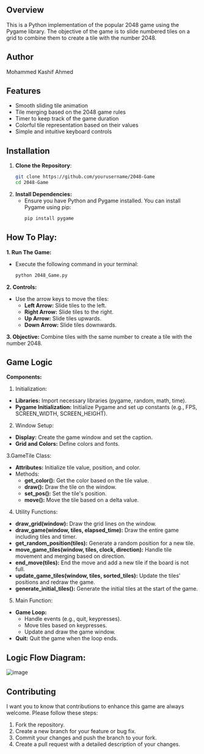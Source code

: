 ## Overview
  This is a Python implementation of the popular 2048 game using the Pygame library. The objective of the game is to slide numbered tiles on a grid to combine them to create a tile with the number 2048.

## Author
Mohammed Kashif Ahmed

## Features
  - Smooth sliding tile animation
  - Tile merging based on the 2048 game rules
  - Timer to keep track of the game duration
  - Colorful tile representation based on their values
  - Simple and intuitive keyboard controls

## Installation
1. **Clone the Repository**:
   ```bash
   git clone https://github.com/yourusername/2048-Game
   cd 2048-Game
   
2. **Install Dependencies:**
   - Ensure you have Python and Pygame installed. You can install Pygame using pip:
     ```bash
     pip install pygame

## How To Play:
**1. Run The Game:**
  - Execute the following command in your terminal:
    ```bash
    python 2048_Game.py

**2. Controls:**
  - Use the arrow keys to move the tiles:
      - **Left Arrow:** Slide tiles to the left.
      - **Right Arrow:** Slide tiles to the right.
      - **Up Arrow:** Slide tiles upwards.
      - **Down Arrow:** Slide tiles downwards.
   
**3. Objective:**
  Combine tiles with the same number to create a tile with the number 2048.

## Game Logic

**Components:**

1. Initialization:
  - **Libraries:** Import necessary libraries (pygame, random, math, time).
  - **Pygame Initialization:** Initialize Pygame and set up constants (e.g., FPS, SCREEN_WIDTH, SCREEN_HEIGHT).

2. Window Setup:
  - **Display:** Create the game window and set the caption.
  - **Grid and Colors:** Define colors and fonts.

3.GameTile Class:
  - **Attributes:** Initialize tile value, position, and color.
  - Methods:
     - **get_color():** Get the color based on the tile value.
     - **draw():** Draw the tile on the window.
     - **set_pos():** Set the tile's position.
     - **move():** Move the tile based on a delta value.

4. Utility Functions:
  - **draw_grid(window):** Draw the grid lines on the window.
  - **draw_game(window, tiles, elapsed_time):** Draw the entire game including tiles and timer.
  - **get_random_position(tiles):** Generate a random position for a new tile.
  - **move_game_tiles(window, tiles, clock, direction):** Handle tile movement and merging based on direction.
  - **end_move(tiles):** End the move and add a new tile if the board is not full.
  - **update_game_tiles(window, tiles, sorted_tiles):** Update the tiles' positions and redraw the game.
  - **generate_initial_tiles():** Generate the initial tiles at the start of the game.

5. Main Function:   
  - **Game Loop:**
     - Handle events (e.g., quit, keypresses).
     - Move tiles based on keypresses.
     - Update and draw the game window.
  - **Quit:** Quit the game when the loop ends.

## Logic Flow Diagram:

![image](https://github.com/M-K4SH1F/2048-Game/assets/159590221/0e4dd38e-b3e2-4aaf-ae8b-2664452585c1)

## Contributing
I want you to know that contributions to enhance this game are always welcome. Please follow these steps:

   1. Fork the repository.
   2. Create a new branch for your feature or bug fix.
   3. Commit your changes and push the branch to your fork.
   3. Create a pull request with a detailed description of your changes.

